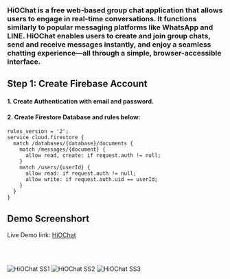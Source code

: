 <h3>HiOChat is a free web-based group chat application that allows users to engage in real-time conversations. It functions similarly to popular messaging platforms like WhatsApp and LINE. HiOChat enables users to create and join group chats, send and receive messages instantly, and enjoy a seamless chatting experience—all through a simple, browser-accessible interface.</h3>

<h2>Step 1: Create Firebase Account</h2>
<h4>1. Create Authentication with email and password.</h4>
<h4>2. Create Firestore Database and rules below: </h4>
<pre><code>rules_version = '2';
service cloud.firestore {
  match /databases/{database}/documents {
    match /messages/{document} {
      allow read, create: if request.auth != null;
    }
    match /users/{userId} {
      allow read: if request.auth != null;
      allow write: if request.auth.uid == userId;
    }
  }
}</code></pre>
<h2>Demo Screenshort</h2>
<p>Live Demo link: <a href="https://behroz-b4.github.io/HiOChat">HiOChat</a></p><br>
<br>

![HiOChat SS1](https://github.com/user-attachments/assets/4b6ca1ac-c81b-44ce-a003-a29a660f9234)
![HiOChat SS2](https://github.com/user-attachments/assets/39f87bf4-42f0-47e1-b580-7211165a002e)
![HiOChat SS3](https://github.com/user-attachments/assets/15d28fe2-36a5-4914-9a5a-69d8bf42c77a)


